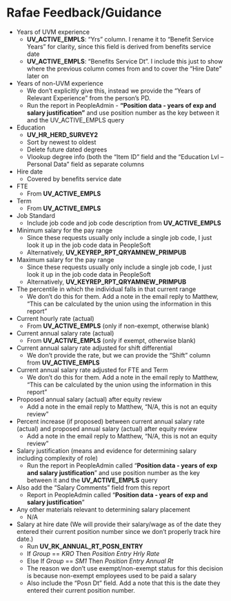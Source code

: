 # Rafae Feedback/Guidance
- Years of UVM experience
	- **UV_ACTIVE_EMPLS**: “Yrs” column. I rename it to “Benefit Service Years” for clarity, since this field is derived from benefits service date
	- **UV_ACTIVE_EMPLS**: “Benefits Service Dt”. I include this just to show where the previous column comes from and to cover the “Hire Date” later on
- Years of non-UVM experience
	- We don’t explicitly give this, instead we provide the “Years of Relevant Experience” from the person’s PD.
	- Run the report in PeopleAdmin - **“Position data - years of exp and salary justification”** and use position number as the key between it and the UV_ACTIVE_EMPLS query
- Education
	- **UV_HR_HERD_SURVEY2**
	- Sort by newest to oldest
	- Delete future dated degrees
	- Vlookup degree info (both the “Item ID” field and the “Education Lvl – Personal Data” field as separate columns
- Hire date
	- Covered by benefits service date
- FTE
	- From **UV_ACTIVE_EMPLS**
- Term
	- From **UV_ACTIVE_EMPLS**
- Job Standard
	- Include job code and job code description from **UV_ACTIVE_EMPLS**
- Minimum salary for the pay range
	- Since these requests usually only include a single job code, I just look it up in the job code data in PeopleSoft
	- Alternatively,  **UV_KEYREP_RPT_QRYAMNEW_PRIMPUB**
- Maximum salary for the pay range
	- Since these requests usually only include a single job code, I just look it up in the job code data in PeopleSoft
	- Alternatively,  **UV_KEYREP_RPT_QRYAMNEW_PRIMPUB**
- The percentile in which the individual falls in that current range
	- We don’t do this for them. Add a note in the email reply to Matthew, “This can be calculated by the union using the information in this report”
- Current hourly rate (actual)
	- From **UV_ACTIVE_EMPLS** (only if non-exempt, otherwise blank)
- Current annual salary rate (actual)
	- From **UV_ACTIVE_EMPLS** (only if exempt, otherwise blank)
- Current annual salary rate adjusted for shift differential
	- We don’t provide the rate, but we can provide the “Shift” column from **UV_ACTIVE_EMPLS**
- Current annual salary rate adjusted for FTE and Term
	- We don’t do this for them. Add a note in the email reply to Matthew, “This can be calculated by the union using the information in this report”
- Proposed annual salary (actual) after equity review
	- Add a note in the email reply to Matthew, “N/A, this is not an equity review”
- Percent increase (if proposed) between current annual salary rate (actual) and proposed annual salary (actual) after equity review
	- Add a note in the email reply to Matthew, “N/A, this is not an equity review”
- Salary justification (means and evidence for determining salary including complexity of role)
	- Run the report in PeopleAdmin called “**Position data - years of exp and salary justification**” and use position number as the key between it and the **UV_ACTIVE_EMPLS** query
- Also add the “Salary Comments” field from this report
	- Report in PeopleAdmin called “**Position data - years of exp and salary justification**”
- Any other materials relevant to determining salary placement
	- N/A
- Salary at hire date (We will provide their salary/wage as of the date they entered their current position number since we don’t properly track hire date.)
	- Run **UV_RK_ANNUAL_RT_POSN_ENTRY**
	- If *Group* == *KRO* Then *Position Entry Hrly Rate*
	- Else If *Group* == *SM1* Then *Position Entry Annual Rt*
	- The reason we don’t use exempt/non-exempt status for this decision is because non-exempt employees used to be paid a salary
	- Also include the “Posn Dt” field. Add a note that this is the date they entered their current position number.
